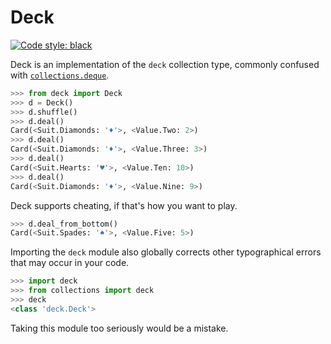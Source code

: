 Deck
====

[![Code style: black](https://img.shields.io/badge/code%20style-black-000000.svg)](https://github.com/ambv/black)

Deck is an implementation of the `deck` collection type, commonly confused with [`collections.deque`](https://docs.python.org/3/library/collections.html#collections.deque).

```python
>>> from deck import Deck
>>> d = Deck()
>>> d.shuffle()
>>> d.deal()
Card(<Suit.Diamonds: '♦'>, <Value.Two: 2>)
>>> d.deal()
Card(<Suit.Diamonds: '♦'>, <Value.Three: 3>)
>>> d.deal()
Card(<Suit.Hearts: '♥'>, <Value.Ten: 10>)
>>> d.deal()
Card(<Suit.Diamonds: '♦'>, <Value.Nine: 9>)
```

Deck supports cheating, if that's how you want to play.

```python
>>> d.deal_from_bottom()
Card(<Suit.Spades: '♠'>, <Value.Five: 5>)
```

Importing the `deck` module also globally corrects other typographical errors that may occur in your code.

```python
>>> import deck
>>> from collections import deck
>>> deck
<class 'deck.Deck'>
```

Taking this module too seriously would be a mistake.
